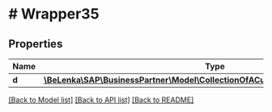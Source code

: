 # # Wrapper35

## Properties

Name | Type | Description | Notes
------------ | ------------- | ------------- | -------------
**d** | [**\BeLenka\SAP\BusinessPartner\Model\CollectionOfACustAddrDepdntInformationType**](CollectionOfACustAddrDepdntInformationType.md) |  | [optional]

[[Back to Model list]](../../README.md#models) [[Back to API list]](../../README.md#endpoints) [[Back to README]](../../README.md)

